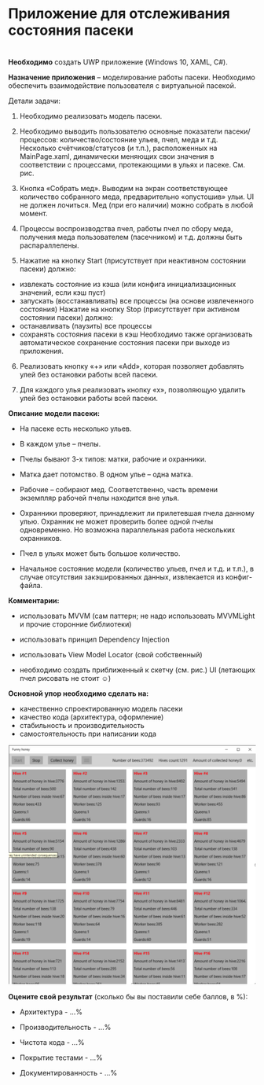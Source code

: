 # Приложение для отслеживания состояния пасеки
 #
**Необходимо** создать UWP приложение (Windows 10, XAML, C#).

**Назначение приложения** – моделирование работы пасеки.
Необходимо обеспечить взаимодействие пользователя с виртуальной пасекой.

Детали задачи:

1. Необходимо реализовать модель пасеки.

2. Необходимо выводить пользователю основные показатели пасеки/процессов: количество/состояние ульев, пчел, меда и т.д.
Несколько счётчиков/статусов (и т.п.), расположенных на  MainPage.xaml, динамически меняющих свои значения в соответствии с процессами, протекающими в ульях и пасеке.
См. рис.

3. Кнопка «Собрать мед». Выводим на экран соответствующее количество собранного меда, предварительно «опустошив» ульи.
UI не должен лочиться.
Мед (при его наличии) можно собрать в любой момент. 

4. Процессы воспроизводства пчел, работы пчел по сбору меда, получения меда пользователем (пасечником) и т.д. должны быть распараллелены.

5. Нажатие на кнопку Start (присутствует при неактивном состоянии пасеки) должно:
- извлекать состояние из кэша (или конфига инициализационных значений, если кэш пуст) 
- запускать (восстанавливать) все процессы (на основе извлеченного состояния)
Нажатие на кнопку Stop (присутствует при активном состоянии пасеки) должно:
- останавливать (паузить) все процессы
- сохранять состояния пасеки в кэш
Необходимо также организовать автоматическое сохранение состояния пасеки при выходе из приложения.

6. Реализовать кнопку «+» или «Add», которая позволяет добавлять улей без остановки работы всей пасеки.

7. Для каждого улья реализовать кнопку «х», позволяющую удалить улей без остановки работы всей пасеки.

**Описание модели пасеки:**

* На пасеке есть несколько ульев.

* В каждом улье – пчелы.

* Пчелы бывают 3-х типов: матки, рабочие и охранники.

* Матка дает потомство. В одном улье – одна матка.

* Рабочие – собирают мед. Соответственно, часть времени экземпляр рабочей пчелы находится вне улья.

* Охранники проверяют, принадлежит ли прилетевшая пчела данному улью. Охранник не может проверить более одной пчелы одновременно. Но возможна параллельная работа нескольких охранников. 

* Пчел в ульях может быть большое количество.

* Начальное состояние модели (количество ульев, пчел и т.д. и т.п.), в случае отсутствия закэшированных данных, извлекается из конфиг-файла.

**Комментарии:**

- использовать MVVM (сам паттерн; не надо использовать MVVMLight и прочие сторонние библиотеки)

- использовать принцип Dependency Injection

- использовать View Model Locator (свой собственный)

- необходимо создать приближенный к скетчу (см. рис.) UI (летающих пчел рисовать не стоит ☺)

**Основной упор необходимо сделать на:**

- качественно спроектированную модель пасеки
- качество кода (архитектура, оформление)
- стабильность и производительность
- самостоятельность при написании кода

![apiary.png](https://github.com/Gorniv/ApiarySim/blob/master/apiary.png)

**Оцените свой результат** (сколько бы вы поставили себе баллов, в %): 

- Архитектура - ...%

- Производительность - ...%

- Чистота кода - ...%

- Покрытие тестами - ...%

- Документированность - ...%
